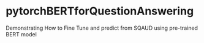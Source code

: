 # pytorchBERTforQuestionAnswering
Demonstrating How to Fine Tune and predict from SQAUD  using pre-trained BERT model 

